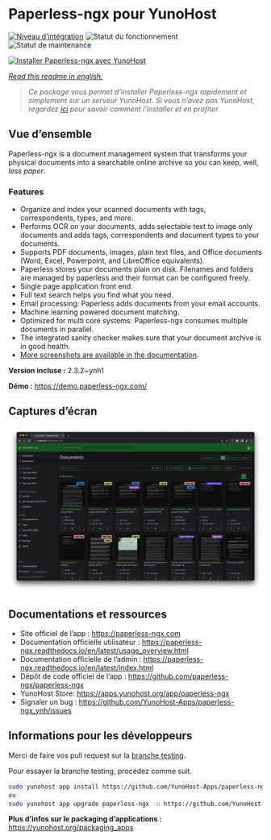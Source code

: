 <!--
N.B.: This README was automatically generated by https://github.com/YunoHost/apps/tree/master/tools/README-generator
It shall NOT be edited by hand.
-->

# Paperless-ngx pour YunoHost

[![Niveau d’intégration](https://dash.yunohost.org/integration/paperless-ngx.svg)](https://dash.yunohost.org/appci/app/paperless-ngx) ![Statut du fonctionnement](https://ci-apps.yunohost.org/ci/badges/paperless-ngx.status.svg) ![Statut de maintenance](https://ci-apps.yunohost.org/ci/badges/paperless-ngx.maintain.svg)

[![Installer Paperless-ngx avec YunoHost](https://install-app.yunohost.org/install-with-yunohost.svg)](https://install-app.yunohost.org/?app=paperless-ngx)

*[Read this readme in english.](./README.md)*

> *Ce package vous permet d’installer Paperless-ngx rapidement et simplement sur un serveur YunoHost.
Si vous n’avez pas YunoHost, regardez [ici](https://yunohost.org/#/install) pour savoir comment l’installer et en profiter.*

## Vue d’ensemble

Paperless-ngx is a document management system that transforms your physical documents into a searchable online archive so you can keep, well, *less paper*.

### Features

* Organize and index your scanned documents with tags, correspondents, types, and more.
* Performs OCR on your documents, adds selectable text to image only documents and adds tags, correspondents and document types to your documents.
* Supports PDF documents, images, plain text files, and Office documents (Word, Excel, Powerpoint, and LibreOffice equivalents).
* Paperless stores your documents plain on disk. Filenames and folders are managed by paperless and their format can be configured freely.
* Single page application front end.
* Full text search helps you find what you need.
* Email processing: Paperless adds documents from your email accounts.
* Machine learning powered document matching.
* Optimized for multi core systems: Paperless-ngx consumes multiple documents in parallel.
* The integrated sanity checker makes sure that your document archive is in good health.
* [More screenshots are available in the documentation](https://paperless-ngx.readthedocs.io/en/latest/screenshots.html).


**Version incluse :** 2.3.2~ynh1

**Démo :** https://demo.paperless-ngx.com/

## Captures d’écran

![Capture d’écran de Paperless-ngx](./doc/screenshots/documents-wchrome-dark.png)

## Documentations et ressources

* Site officiel de l’app : <https://paperless-ngx.com>
* Documentation officielle utilisateur : <https://paperless-ngx.readthedocs.io/en/latest/usage_overview.html>
* Documentation officielle de l’admin : <https://paperless-ngx.readthedocs.io/en/latest/index.html>
* Dépôt de code officiel de l’app : <https://github.com/paperless-ngx/paperless-ngx>
* YunoHost Store: <https://apps.yunohost.org/app/paperless-ngx>
* Signaler un bug : <https://github.com/YunoHost-Apps/paperless-ngx_ynh/issues>

## Informations pour les développeurs

Merci de faire vos pull request sur la [branche testing](https://github.com/YunoHost-Apps/paperless-ngx_ynh/tree/testing).

Pour essayer la branche testing, procédez comme suit.

``` bash
sudo yunohost app install https://github.com/YunoHost-Apps/paperless-ngx_ynh/tree/testing --debug
ou
sudo yunohost app upgrade paperless-ngx -u https://github.com/YunoHost-Apps/paperless-ngx_ynh/tree/testing --debug
```

**Plus d’infos sur le packaging d’applications :** <https://yunohost.org/packaging_apps>